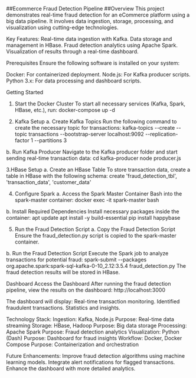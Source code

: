 ##Ecommerce Fraud Detection Pipeline
##Overview
This project demonstrates real-time fraud detection for an eCommerce platform using a big data pipeline. It involves data ingestion, storage, processing, and visualization using cutting-edge technologies.

Key Features:
Real-time data ingestion with Kafka.
Data storage and management in HBase.
Fraud detection analytics using Apache Spark.
Visualization of results through a real-time dashboard.

Prerequisites
Ensure the following software is installed on your system:

Docker: For containerized deployment.
Node.js: For Kafka producer scripts.
Python 3.x: For data processing and dashboard scripts.


Getting Started

1. Start the Docker Cluster
To start all necessary services (Kafka, Spark, HBase, etc.), run:
docker-compose up -d



2. Kafka Setup
a. Create Kafka Topics
Run the following command to create the necessary topic for transactions:
kafka-topics --create --topic transactions --bootstrap-server localhost:9092 --replication-factor 1 --partitions 3

b. Run Kafka Producer
Navigate to the Kafka producer folder and start sending real-time transaction data:
cd kafka-producer
node producer.js


3.HBase Setup
a. Create an HBase Table
To store transaction data, create a table in HBase with the following schema:
create 'fraud_detection_tbl', 'transaction_data', 'customer_data'

4. Configure Spark
a. Access the Spark Master Container
Bash into the spark-master container:
docker exec -it spark-master bash

b. Install Required Dependencies
Install necessary packages inside the container:
apt update
apt install -y build-essential
pip install happybase



5. Run the Fraud Detection Script
a. Copy the Fraud Detection Script
Ensure the fraud_detection.py script is copied to the spark-master container.

b. Run the Fraud Detection Script
Execute the Spark job to analyze transactions for potential fraud:
spark-submit --packages org.apache.spark:spark-sql-kafka-0-10_2.12:3.5.4 fraud_detection.py
The fraud detection results will be stored in HBase.




Dashboard
Access the Dashboard
After running the fraud detection pipeline, view the results on the dashboard:
http://localhost:3000

The dashboard will display:
Real-time transaction monitoring.
Identified fraudulent transactions.
Statistics and insights.

Technology Stack:
Ingestion: Kafka, Node.js
Purpose: Real-time data streaming
Storage: HBase, Hadoop
Purpose: Big data storage
Processing: Apache Spark
Purpose: Fraud detection analytics
Visualization: Python (Dash)
Purpose: Dashboard for fraud insights
Workflow: Docker, Docker Compose
Purpose: Containerization and orchestration

Future Enhancements:
Improve fraud detection algorithms using machine learning models.
Integrate alert notifications for flagged transactions.
Enhance the dashboard with more detailed analytics.





